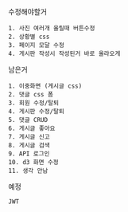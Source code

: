 수정해야할거 

    1. 사진 여러개 올릴때 버튼수정
    2. 상황별 css
    3. 페이지 모달 수정 
    4. 게시판 작성시 작성된거 바로 올라오게

남은거

    1. 이중화면 (게시글 css) 
    2. 댓글 css 폼
    3. 회원 수정/탈퇴
    4. 게시판 수정/탈퇴
    5. 댓글 CRUD
    6. 게시글 좋아요
    7. 게시글 신고
    8. 게시글 검색
    9. API 로그인
    10. d3 화면 수정 
    11. 생각 안남 

예정 

    JWT 
